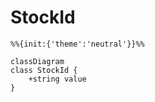 # StockId

```mermaid
%%{init:{'theme':'neutral'}}%%

classDiagram
class StockId {
    +string value
}
```
